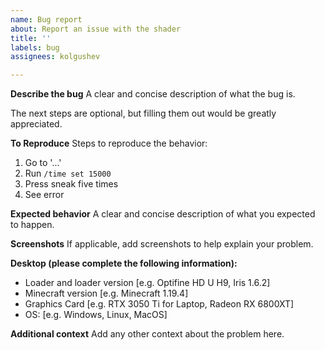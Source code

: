 ```yaml
---
name: Bug report
about: Report an issue with the shader
title: ''
labels: bug
assignees: kolgushev

---
```


**Describe the bug**
A clear and concise description of what the bug is.


The next steps are optional, but filling them out would be greatly appreciated.

**To Reproduce**
Steps to reproduce the behavior:
1. Go to '...'
2. Run `/time set 15000`
3. Press sneak five times
4. See error

**Expected behavior**
A clear and concise description of what you expected to happen.

**Screenshots**
If applicable, add screenshots to help explain your problem.

**Desktop (please complete the following information):**
 - Loader and loader version [e.g. Optifine HD U H9, Iris 1.6.2]
 - Minecraft version [e.g. Minecraft 1.19.4]
 - Graphics Card [e.g. RTX 3050 Ti for Laptop, Radeon RX 6800XT]
 - OS: [e.g. Windows, Linux, MacOS]

**Additional context**
Add any other context about the problem here.
